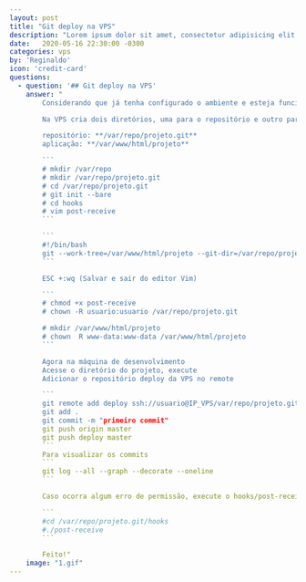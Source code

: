 ```yaml
---
layout: post
title: "Git deploy na VPS"
description: "Lorem ipsum dolor sit amet, consectetur adipisicing elit."
date:   2020-05-16 22:30:00 -0300
categories: vps
by: 'Reginaldo'
icon: 'credit-card'
questions:
  - question: '## Git deploy na VPS'
    answer: "
		Considerando que já tenha configurado o ambiente e esteja funcionando na VPS, incluindo o GIT. Chegou a hora de automatizar o deploy da aplicação. Esse é o objetivo deste post.	

		Na VPS cria dois diretórios, uma para o repositório e outro para aplicação

		repositório: **/var/repo/projeto.git**
		aplicação: **/var/www/html/projeto**

		```
		# mkdir /var/repo
		# mkdir /var/repo/projeto.git
		# cd /var/repo/projeto.git
		# git init --bare
		# cd hooks
		# vim post-receive
		```

		```
		#!/bin/bash
		git --work-tree=/var/www/html/projeto --git-dir=/var/repo/projeto.git checkout -f
		```

		ESC +:wq (Salvar e sair do editor Vim)

		```
		# chmod +x post-receive
		# chown -R usuario:usuario /var/repo/projeto.git

		# mkdir /var/www/html/projeto
		# chown  R www-data:www-data /var/www/html/projeto
		```

		Agora na máquina de desenvolvimento
		Acesse o diretório do projeto, execute
		Adicionar o repositório deploy da VPS no remote

		```
		git remote add deploy ssh://usuario@IP_VPS/var/repo/projeto.git
		git add .
		git commit -m "primeiro commit"
		git push origin master
		git push deploy master
		```
		Para visualizar os commits
		```
		git log --all --graph --decorate --oneline
		```

		Caso ocorra algum erro de permissão, execute o hooks/post-receive manualmente

		```
		#cd /var/repo/projeto.git/hooks
		#./post-receive
		```

		Feito!"
    image: "1.gif"
---
```

